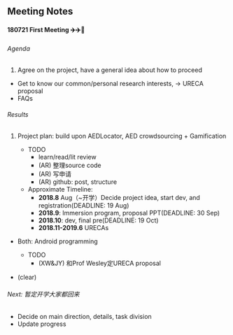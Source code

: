 ## Meeting Notes

#### 180721 First Meeting ✈️✈️🙉

###### Agenda

1. Agree on the project, have a general idea about how to proceed
- Get to know our common/personal research interests, → URECA proposal
- FAQs

###### Results

1. Project plan: build upon AEDLocator, AED crowdsourcing + Gamification

	- TODO
		- learn/read/lit review
		- (AR) 整理source code
		- (AR) 写申请
		- (AR) github: post, structure
	- Approximate Timeline:
		- **2018.8** Aug（~开学）Decide project idea, start dev, and registration(DEADLINE: 19 Aug)
		- **2018.9**: Immersion program, proposal PPT(DEADLINE: 30 Sep)
		- **2018.10**: dev, final pre(DEADLINE: 19 Oct)
		- **2018.11-2019.6** URECAs
- Both: Android programming

	- TODO
		- (XW&JY) 和Prof Wesley定URECA proposal
- (clear)

###### Next: 暂定开学大家都回来

- Decide on main direction, details, task division
- Update progress
